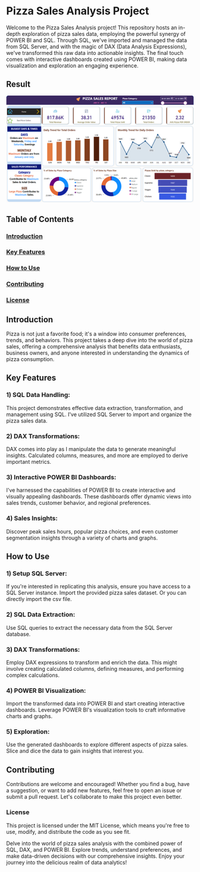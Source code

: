 
# **Pizza Sales Analysis Project**
Welcome to the Pizza Sales Analysis project! This repository hosts an in-depth exploration of pizza sales data, employing the powerful synergy of POWER BI and SQL. Through SQL, we've imported and managed the data from SQL Server, and with the magic of DAX (Data Analysis Expressions), we've transformed this raw data into actionable insights. The final touch comes with interactive dashboards created using POWER BI, making data visualization and exploration an engaging experience.
## Result
![Result](https://github.com/harshils06/Pizza-Sales-Analysis-Using-Power-BI-End-to-End-/blob/main/result1.png)
## **Table of Contents**
### **<u>Introduction</u>**
### <u>**Key Features**</u>
### <u>**How to Use**</u>
### <u>**Contributing**</u>
### <u>**License**</u>
## **Introduction**
Pizza is not just a favorite food; it's a window into consumer preferences, trends, and behaviors. This project takes a deep dive into the world of pizza sales, offering a comprehensive analysis that benefits data enthusiasts, business owners, and anyone interested in understanding the dynamics of pizza consumption.

## **Key Features**
### **1) SQL Data Handling:** 
This project demonstrates effective data extraction, transformation, and management using SQL. I've utilized SQL Server to import and organize the pizza sales data.

### **2) DAX Transformations:** 
DAX comes into play as I manipulate the data to generate meaningful insights. Calculated columns, measures, and more are employed to derive important metrics.

### **3) Interactive POWER BI Dashboards:** 
I've harnessed the capabilities of POWER BI to create interactive and visually appealing dashboards. These dashboards offer dynamic views into sales trends, customer behavior, and regional preferences.

### **4) Sales Insights:** 
Discover peak sales hours, popular pizza choices, and even customer segmentation insights through a variety of charts and graphs.

## **How to Use**
### **1) Setup SQL Server:** 
If you're interested in replicating this analysis, ensure you have access to a SQL Server instance. Import the provided pizza sales dataset. Or you can directly import the csv file.

### **2) SQL Data Extraction:** 
Use SQL queries to extract the necessary data from the SQL Server database.

### **3) DAX Transformations:** 
Employ DAX expressions to transform and enrich the data. This might involve creating calculated columns, defining measures, and performing complex calculations.

### **4) POWER BI Visualization:** 
Import the transformed data into POWER BI and start creating interactive dashboards. Leverage POWER BI's visualization tools to craft informative charts and graphs.

### **5) Exploration:**
Use the generated dashboards to explore different aspects of pizza sales. Slice and dice the data to gain insights that interest you.

## **Contributing**
Contributions are welcome and encouraged! Whether you find a bug, have a suggestion, or want to add new features, feel free to open an issue or submit a pull request. Let's collaborate to make this project even better.

### **License**
This project is licensed under the MIT License, which means you're free to use, modify, and distribute the code as you see fit.

Delve into the world of pizza sales analysis with the combined power of SQL, DAX, and POWER BI. Explore trends, understand preferences, and make data-driven decisions with our comprehensive insights. Enjoy your journey into the delicious realm of data analytics!
